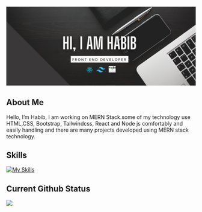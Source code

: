 ![The San Juan Mountains are beautiful!](https://raw.githubusercontent.com/HabibMia2121/HabibMia2121/main/assets/image/github-banner.jpg "San Juan Mountains")


**About Me**
---
Hello, I’m Habib, I am working on MERN Stack.some of my technology use HTML,CSS, Bootstrap, Tailwindcss, React and Node js  comfortably and easily handling and there are many projects developed using MERN stack technology.

**Skills**
---
[![My Skills](https://skillicons.dev/icons?i=,html,css,bootstrap,tailwindcss,js,react,nodejs,express,mongodb,vscode,git,github,figma)](https://skillicons.dev)

**Current Github Status**
---
![](http://github-profile-summary-cards.vercel.app/api/cards/profile-details?username=HabibMia2121&theme=darcula)
